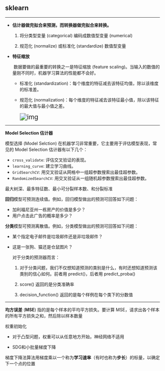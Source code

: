 ## sklearn

---

- **估计器做完拟合来预测，而转换器做完拟合来转换。**

  1. 将分类型变量 (categorical) 编码成数值型变量 (numerical)

  2. 规范化 (normalize) 或标准化 (standardize) 数值型变量

- **特征缩放**

  ​	 数据要做的最重要的转换之一是特征缩放 (feature scaling)。当输入的数值的量刚不同时，机器学习算法的性能都不会好。

  - 标准化 (standardization)：每个维度的特征减去该特征均值，除以该维度的标准差。

  - 规范化 (normalization)：每个维度的特征减去该特征最小值，除以该特征的最大值与最小值之差。

    <img src="C:\Users\SHUHAN\Desktop\testgit\pic\3" alt="img" style="zoom:150%;" />

---

**Model Selection 估计器**

模型选择 (Model Selction) 在机器学习非常重要，它主要用于评估模型表现，常见的 Model Selection 估计器有以下几个：

- `cross_validate`: 评估交叉验证的表现。
- `learning_curve`: 建立学习曲线。  
- `GridSearchCV`: 用交叉验证从网格中一组超参数搜索出最佳超参数。
- `RandomizedSearchCV`: 用交叉验证从一组随机超参数搜索出最佳超参数。

最大树深、最多特征数、最小可分裂样本数、和分裂标准

**回归**模型可预测连续值。例如，回归模型做出的预测可回答如下问题：

- 加利福尼亚州一栋房产的价值是多少？
- 用户点击此广告的概率是多少？

**分类**模型可预测离散值。例如，分类模型做出的预测可回答如下问题：

- 某个指定电子邮件是垃圾邮件还是非垃圾邮件？

- 这是一张狗、猫还是仓鼠图片？

  对于分类的预测器而言：

  1. 对于分类问题，我们不仅想知道预测的类别是什么，有时还想知道预测该类别的信心如何。前者用 predict()，后者用 predict_proba()

  2. score() 返回的是分类准确率
  3. decision_function() 返回的是每个样例在每个类下的分数值

---

**均方误差** (**MSE**) 指的是每个样本的平均平方损失。要计算 MSE，请求出各个样本的所有平方损失之和，然后除以样本数量

权重初始化

- 对于凸型问题，权重可以从任意地方开始，神经网络不适用

- SDG和小批量梯度下降

梯度下降法算法用梯度乘以一个称为**学习速率**（有时也称为**步长**）的标量，以确定下一个点的位置